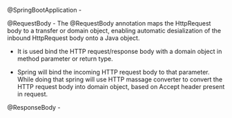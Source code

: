 

@SpringBootApplication -

@RequestBody -
  The @RequestBody annotation maps the HttpRequest body to a transfer or domain object, 
  enabling automatic desialization of the inbound HttpRequest body onto a Java object.
  
  - It is used bind the HTTP request/response body with a domain object in method parameter or return type.
  
  - Spring will bind the incoming HTTP request body to that parameter. While doing that spring will use HTTP massage converter 
  to convert the HTTP request body into domain object, based on Accept header present in request.
  
 @ResponseBody -
  
  
  
  
